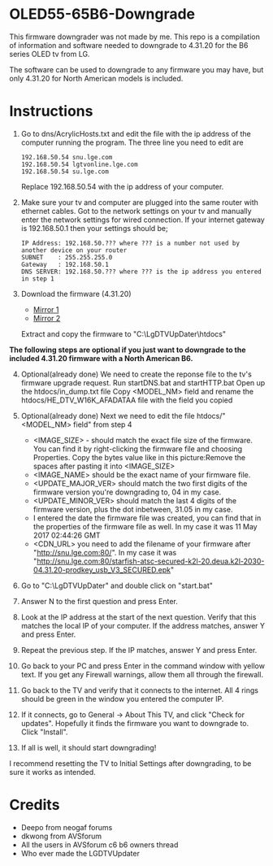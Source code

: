 # OLED55-65B6-Downgrade
This firmware downgrader was not made by me. This repo is a compilation of information and software needed to downgrade to 4.31.20 for the B6 series OLED tv from LG.

The software can be used to downgrade to any firmware you may have, but only 4.31.20 for North American models is included.

# Instructions

1. Go to dns/AcrylicHosts.txt and edit the file with the ip address of the computer running the program. 
   The three line you need to edit are
   ```
   192.168.50.54 snu.lge.com
   192.168.50.54 lgtvonline.lge.com
   192.168.50.54 su.lge.com 
   ```
   Replace 192.168.50.54 with the ip address of your computer.
2. Make sure your tv and computer are plugged into the same router with ethernet cables.
   Got to the network settings on your tv and manually enter the network settings for wired connection.
   If your internet gateway is 192.168.50.1 then your settings should be;
   ```
   IP Address: 192.168.50.??? where ??? is a number not used by another device on your router
   SUBNET    : 255.255.255.0
   Gateway   : 192.168.50.1
   DNS SERVER: 192.168.50.??? where ??? is the ip address you entered in step 1
   ```
3. Download the firmware (4.31.20)

   * [Mirror 1](https://mega.nz/#!b0g3HaCK!1SAhfYg5n5Gpuuap1lNNS01w2wKexFNQ_ps97mTFZqs)
   * [Mirror 2](https://drive.google.com/open?id=0ByCYX-u487QXY1Q0SHN0ekU3SlE)

   Extract and copy the firmware to "C:\LgDTVUpDater\htdocs"

**The following steps are optional if you just want to downgrade to the included 4.31.20 firmware with a North American B6.**
   
4. Optional(already done) 
   We need to create the reponse file to the tv's firmware upgrade request.
   Run startDNS.bat and startHTTP.bat
   Open up the htdocs/in_dump.txt file
   Copy <MODEL_NM> field and rename the htdocs/HE_DTV_W16K_AFADATAA file with the field you copied
5. Optional(already done)
   Next we need to edit the file htdocs/"<MODEL_NM> field" from step 4
   
   * <IMAGE_SIZE> - should match the exact file size of the firmware. You can find it by right-clicking the firmware file and choosing      Properties. Copy the bytes value like in this picture:Remove the spaces after pasting it into <IMAGE_SIZE>
   * <IMAGE_NAME> should be the exact name of your firmware file.
   * <UPDATE_MAJOR_VER> should match the two first digits of the firmware version you're downgrading to, 04 in my case.
   * <UPDATE_MINOR_VER> should match the last 4 digits of the firmware version, plus the dot inbetween, 31.05 in my case.
   * <GMT> I entered the date the firmware file was created, you can find that in the properties of the firmware file as well. In my case it was 11 May 2017 02:44:26 GMT
   * <CDN_URL> you need to add the filename of your firmware after "http://snu.lge.com:80/". In my case it was "http://snu.lge.com:80/starfish-atsc-secured-k2l-20.deua.k2l-2030-04.31.20-prodkey_usb_V3_SECURED.epk"
  
6. Go to "C:\LgDTVUpDater" and double click on "start.bat"

7. Answer N to the first question and press Enter.

8. Look at the IP address at the start of the next question. Verify that this matches the local IP of your computer. If the address matches, answer Y and press Enter.

9. Repeat the previous step. If the IP matches, answer Y and press Enter.

10. Go back to your PC and press Enter in the command window with yellow text. If you get any Firewall warnings, allow them all through the firewall.

11. Go back to the TV and verify that it connects to the internet. All 4 rings should be green in the window you entered the computer IP.

12. If it connects, go to General -> About This TV, and click "Check for updates". Hopefully it finds the firmware you want to downgrade to. Click "Install".

13. If all is well, it should start downgrading!

I recommend resetting the TV to Initial Settings after downgrading, to be sure it works as intended.

# Credits
* Deepo from neogaf forums
* dkwong from AVSforum
* All the users in AVSforum c6 b6 owners thread
* Who ever made the LGDTVUpdater
